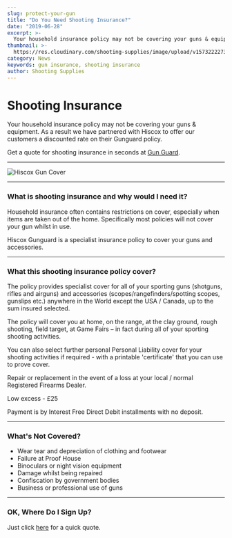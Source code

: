 ```yaml
---
slug: protect-your-gun
title: "Do You Need Shooting Insurance?"
date: "2019-06-28"
excerpt: >-
  Your household insurance policy may not be covering your guns & equipment.
thumbnail: >-
  https://res.cloudinary.com/shooting-supplies/image/upload/v1573222273/misc/hiscox-gun-cover.webp
category: News
keywords: gun insurance, shooting insurance
author: Shooting Supplies
---
```


# **Shooting Insurance**

Your household insurance policy may not be covering your guns & equipment. As a result we have partnered with Hiscox to offer our customers a discounted rate on their Gunguard policy.

Get a quote for shooting insurance in seconds at [Gun Guard](https://www.gunguard.co.uk/?a=9382).

---

![Hiscox Gun Cover](https://res.cloudinary.com/shooting-supplies/image/upload/v1573222273/misc/hiscox-gun-cover.webp)

---

### **What is shooting insurance and why would I need it?**

Household insurance often contains restrictions on cover, especially when items are taken out of the home. Specifically most policies will not cover your gun whilst in use.

Hiscox Gunguard is a specialist insurance policy to cover your guns and accessories.

---

### **What this shooting insurance policy cover?**

The policy provides specialist cover for all of your sporting guns (shotguns, rifles and airguns) and accessories (scopes/rangefinders/spotting scopes, gunslips etc.) anywhere in the World except the USA / Canada, up to the sum insured selected.

The policy will cover you at home, on the range, at the clay ground, rough shooting, field target, at Game Fairs – in fact during all of your sporting shooting activities.

You can also select further personal Personal Liability cover for your shooting activities if required - with a printable 'certificate' that you can use to prove cover.

Repair or replacement in the event of a loss at your local / normal Registered Firearms Dealer.

Low excess - £25

Payment is by Interest Free Direct Debit installments with no deposit.

---

### **What's Not Covered?**

- Wear tear and depreciation of clothing and footwear
- Failure at Proof House
- Binoculars or night vision equipment
- Damage whilst being repaired
- Confiscation by government bodies
- Business or professional use of guns

---

### **OK, Where Do I Sign Up?**

Just click [here](https://www.gunguard.co.uk/?a=9382) for a quick quote.
